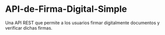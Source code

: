 # API-de-Firma-Digital-Simple
Una API REST que permite a los usuarios firmar digitalmente documentos y verificar dichas firmas.

